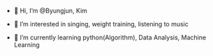 


- 👋 Hi, I’m @Byungjun, Kim

- 👀 I’m interested in singing, weight training, listening to music

- 🌱 I’m currently learning python(Algorithm), Data Analysis, Machine Learning






<!---
IronChoonsik/IronChoonsik is a ✨ special ✨ repository because its `README.md` (this file) appears on your GitHub profile.
You can click the Preview link to take a look at your changes.
--->
